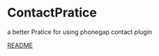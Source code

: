 ContactPratice
==============

a better Pratice for using phonegap contact plugin

[README](../blob/master/READ.md)
